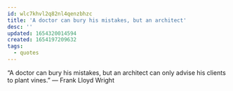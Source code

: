```yaml
---
id: wlc7khvl2q82nl4qenzbhzc
title: 'A doctor can bury his mistakes, but an architect'
desc: ''
updated: 1654320014594
created: 1654197209632
tags:
  - quotes
---
```


“A doctor can bury his mistakes, but an architect can only advise his clients to plant vines.” ― Frank Lloyd Wright
